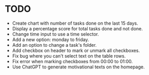 # TODO

- Create chart with number of tasks done on the last 15 days.
- Display a percentage score for total tasks done and not done.
- Change time input to use a time selector.
- Add a new option: monday to friday.
- Add an option to change a task's folder.
- Add checkbox on header to mark or unmark all checkboxes.
- Fix bug where you can't select text on the table rows.
- Fix error when marking checkboxes from 00:00 to 01:00.
- Use ChatGPT to generate motivational texts on the homepage.